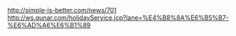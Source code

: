 http://simple-is-better.com/news/701
http://ws.qunar.com/holidayService.jcp?lane=%E4%B8%8A%E6%B5%B7-%E6%AD%A6%E6%B1%89